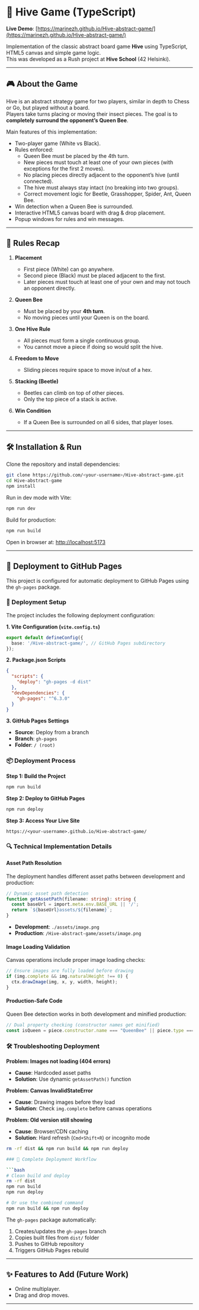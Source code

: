 # 🐝 Hive Game (TypeScript)

**Live Demo**: [https://marinezh.github.io/Hive-abstract-game/](https://marinezh.github.io/Hive-abstract-game/)

Implementation of the classic abstract board game **Hive** using TypeScript, HTML5 canvas and simple game logic.  
This was developed as a Rush project at **Hive School** (42 Helsinki).  

---

## 🎮 About the Game

Hive is an abstract strategy game for two players, similar in depth to Chess or Go, but played without a board.  
Players take turns placing or moving their insect pieces. The goal is to **completely surround the opponent’s Queen Bee**.

Main features of this implementation:
- Two-player game (White vs Black).
- Rules enforced:
  - Queen Bee must be placed by the 4th turn.
  - New pieces must touch at least one of your own pieces (with exceptions for the first 2 moves).
  - No placing pieces directly adjacent to the opponent’s hive (until connected).
  - The hive must always stay intact (no breaking into two groups).
  - Correct movement logic for Beetle, Grasshopper, Spider, Ant, Queen Bee.
- Win detection when a Queen Bee is surrounded.
- Interactive HTML5 canvas board with drag & drop placement.
- Popup windows for rules and win messages.

---

## 📜 Rules Recap

1. **Placement**  
   - First piece (White) can go anywhere.  
   - Second piece (Black) must be placed adjacent to the first.  
   - Later pieces must touch at least one of your own and may not touch an opponent directly.  

2. **Queen Bee**  
   - Must be placed by your **4th turn**.  
   - No moving pieces until your Queen is on the board.  

3. **One Hive Rule**  
   - All pieces must form a single continuous group.  
   - You cannot move a piece if doing so would split the hive.  

4. **Freedom to Move**  
   - Sliding pieces require space to move in/out of a hex.  

5. **Stacking (Beetle)**  
   - Beetles can climb on top of other pieces.  
   - Only the top piece of a stack is active.  

6. **Win Condition**  
   - If a Queen Bee is surrounded on all 6 sides, that player loses.  

---

## 🛠️ Installation & Run

Clone the repository and install dependencies:

```bash
git clone https://github.com/<your-username>/Hive-abstract-game.git
cd Hive-abstract-game
npm install
```

Run in dev mode with Vite:

```bash
npm run dev
```

Build for production:

```bash
npm run build
```

Open in browser at: [http://localhost:5173](http://localhost:5173)

---

## 🚀 Deployment to GitHub Pages

This project is configured for automatic deployment to GitHub Pages using the `gh-pages` package.

### 🔧 Deployment Setup

The project includes the following deployment configuration:

**1. Vite Configuration (`vite.config.ts`)**
```typescript
export default defineConfig({
  base: '/Hive-abstract-game/', // GitHub Pages subdirectory
});
```

**2. Package.json Scripts**
```json
{
  "scripts": {
    "deploy": "gh-pages -d dist"
  },
  "devDependencies": {
    "gh-pages": "^6.3.0"
  }
}
```

**3. GitHub Pages Settings**
- **Source**: Deploy from a branch
- **Branch**: `gh-pages`
- **Folder**: `/ (root)`

### 📦 Deployment Process

**Step 1: Build the Project**
```bash
npm run build
```

**Step 2: Deploy to GitHub Pages**
```bash
npm run deploy
```

**Step 3: Access Your Live Site**
```
https://<your-username>.github.io/Hive-abstract-game/
```

### 🔍 Technical Implementation Details

#### Asset Path Resolution
The deployment handles different asset paths between development and production:

```typescript
// Dynamic asset path detection
function getAssetPath(filename: string): string {
  const baseUrl = import.meta.env.BASE_URL || '/';
  return `${baseUrl}assets/${filename}`;
}
```

- **Development**: `./assets/image.png`
- **Production**: `/Hive-abstract-game/assets/image.png`

#### Image Loading Validation
Canvas operations include proper image loading checks:

```typescript
// Ensure images are fully loaded before drawing
if (img.complete && img.naturalHeight !== 0) {
  ctx.drawImage(img, x, y, width, height);
}
```

#### Production-Safe Code
Queen Bee detection works in both development and minified production:

```typescript
// Dual property checking (constructor names get minified)
const isQueen = piece.constructor.name === "QueenBee" || piece.type === "bee";
```

### 🛠️ Troubleshooting Deployment

**Problem: Images not loading (404 errors)**
- **Cause**: Hardcoded asset paths
- **Solution**: Use dynamic `getAssetPath()` function

**Problem: Canvas InvalidStateError**
- **Cause**: Drawing images before they load
- **Solution**: Check `img.complete` before canvas operations

**Problem: Old version still showing**
- **Cause**: Browser/CDN caching
- **Solution**: Hard refresh (`Cmd+Shift+R`) or incognito mode
```bash
rm -rf dist && npm run build && npm run deploy

### 🔄 Complete Deployment Workflow

```bash
# Clean build and deploy
rm -rf dist
npm run build
npm run deploy

# Or use the combined command
npm run build && npm run deploy
```

The `gh-pages` package automatically:
1. Creates/updates the `gh-pages` branch
2. Copies built files from `dist/` folder
3. Pushes to GitHub repository
4. Triggers GitHub Pages rebuild

---

## ✨ Features to Add (Future Work)

- Online multiplayer.  
- Drag and drop moves.  

---
